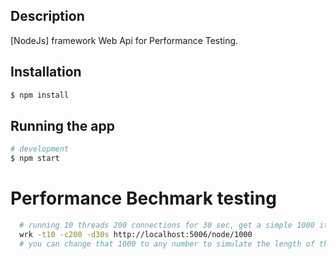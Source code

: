 
## Description

[NodeJs] framework Web Api for Performance Testing.

## Installation

```bash
$ npm install
```

## Running the app

```bash
# development
$ npm start
```

# Performance Bechmark testing
```bash
  # running 10 threads 200 connections for 30 sec, get a simple 1000 items list
  wrk -t10 -c200 -d30s http://localhost:5006/node/1000
  # you can change that 1000 to any number to simulate the length of the tasks running on the server to see how it affect the load performance 
```
